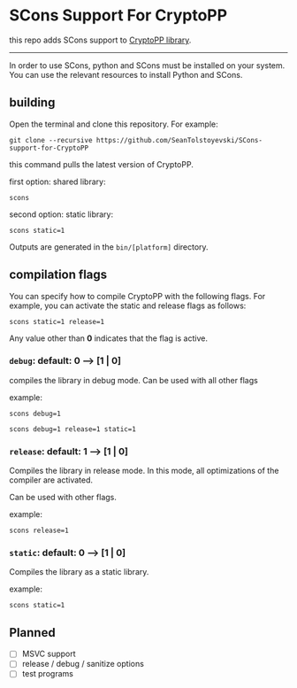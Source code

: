 # SCons Support For CryptoPP

this repo adds SCons support to [CryptoPP library](https://github.com/weidai11/cryptopp).

***

In order to use SCons, python and SCons must be installed on your system.
You can use the relevant resources to install Python and SCons.

## building

Open the terminal and clone this repository. For example:

`git clone --recursive https://github.com/SeanTolstoyevski/SCons-support-for-CryptoPP`

this command pulls the latest version of CryptoPP.

first option: shared library:

`scons`

second option: static library:

`scons static=1`

Outputs are generated in the `bin/[platform]` directory.

## compilation flags

You can specify how to compile CryptoPP with the following flags.
For example, you can activate the static and release flags as follows:

`scons static=1 release=1`

Any value other than __0__ indicates that the flag is active.

### `debug`: default: 0 --> **[1 | 0]**

compiles the library in debug mode.
Can be used with all other flags

example:

`scons debug=1`

`scons debug=1 release=1 static=1`

### `release`: default: 1 --> **[1 | 0]**

Compiles the library in release mode. In this mode, all optimizations of the compiler are activated.

Can be used with other flags.

example:

`scons release=1`

### `static`: default: 0 --> **[1 | 0]**

Compiles the library as a static library.

example:

`scons static=1`

## Planned

* [ ] MSVC support
* [ ] release / debug / sanitize options
* [ ] test programs
